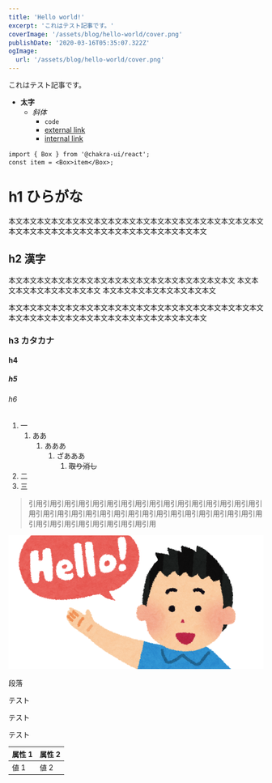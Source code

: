 ```yaml
---
title: 'Hello world!'
excerpt: 'これはテスト記事です。'
coverImage: '/assets/blog/hello-world/cover.png'
publishDate: '2020-03-16T05:35:07.322Z'
ogImage:
  url: '/assets/blog/hello-world/cover.png'
---
```


これはテスト記事です。

- **太字**
  - _斜体_
    - `code`
    - [external link](https://google.com)
    - [internal link](/)

```tsx
import { Box } from '@chakra-ui/react';
const item = <Box>item</Box>;
```

# h1 ひらがな

本文本文本文本文本文本文本文本文本文本文本文本文本文本文本文本文本文本文本文本文本文本文本文本文本文本文本文本文本文本文本文本文

## h2 漢字

本文本文本文本文本文本文本文本文本文本文本文本文本文本文本文本文
本文本文本文本文本文本文本文本文
本文本文本文本文本文本文本文本文

本文本文本文本文本文本文本文本文本文本文本文本文本文本文本文本文本文本文本文本文本文本文本文本文本文本文本文本文本文本文本文本文

### h3 カタカナ

#### h4

##### h5

###### h6

1. 一
   1. ああ
      1. あああ
         1. ざあああ
            1. ~~取り消し~~
2. 二
3. 三

> 引用引用引用引用引用引用引用引用引用引用引用引用引用引用引用引用引用引用引用引用引用引用引用引用引用引用引用引用引用引用引用引用引用引用引用引用引用引用引用引用引用引用

![hello-world](../public/assets/blog/hello-world/cover.png)

段落

テスト

テスト

テスト

| 属性 1 | 属性 2 |
| ------ | ------ |
| 値 1   | 値 2   |
